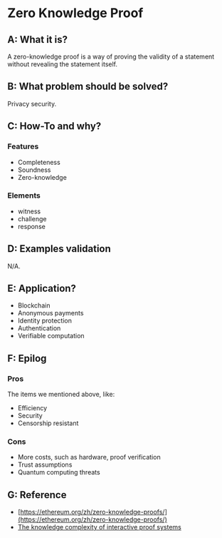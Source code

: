 # Zero Knowledge Proof


## A: What it is?

A zero-knowledge proof is a way of proving the validity of a statement without revealing the statement itself.

## B: What problem should be solved?

Privacy security.

## C: How-To and why?

### Features

- Completeness
- Soundness
- Zero-knowledge

### Elements

- witness
- challenge
- response

## D: Examples validation

N/A.


## E: Application?

- Blockchain
- Anonymous payments
- Identity protection
- Authentication
- Verifiable computation

## F: Epilog

### Pros

The items we mentioned above, like:

- Efficiency
- Security
- Censorship resistant

### Cons

- More costs, such as hardware, proof verification
- Trust assumptions
- Quantum computing threats

## G: Reference

- [https://ethereum.org/zh/zero-knowledge-proofs/](https://ethereum.org/zh/zero-knowledge-proofs/)
- [The knowledge complexity of interactive proof systems](http://people.csail.mit.edu/silvio/Selected%20Scientific%20Papers/Proof%20Systems/The_Knowledge_Complexity_Of_Interactive_Proof_Systems.pdf)
